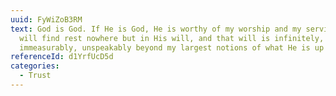 ```yaml
---
uuid: FyWiZoB3RM
text: God is God. If He is God, He is worthy of my worship and my service. I
  will find rest nowhere but in His will, and that will is infinitely,
  immeasurably, unspeakably beyond my largest notions of what He is up to.
referenceId: d1YrfUcD5d
categories:
  - Trust
---
```

